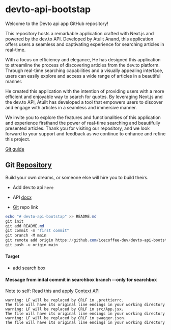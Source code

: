 # devto-api-bootstap

Welcome to the Devto api app GitHub repository!

This repository hosts a remarkable application crafted with Next.js and powered by the dev.to API. Developed by Atulit Anand, this application offers users a seamless and captivating experience for searching articles in real-time.

With a focus on efficiency and elegance, He has designed this application to streamline the process of discovering articles from the dev.to platform. Through real-time searching capabilities and a visually appealing interface, users can easily explore and access a wide range of articles in a beautiful manner.

He created this application with the intention of providing users with a more efficient and enjoyable way to search for quotes. By leveraging Next.js and the dev.to API, Atuilt has developed a tool that empowers users to discover and engage with articles in a seamless and immersive manner.

We invite you to explore the features and functionalities of this application and experience firsthand the power of real-time searching and beautifully presented articles. Thank you for visiting our repository, and we look forward to your support and feedback as we continue to enhance and refine this project.


[Git guide](https://github.com/git-guides/git-push)

## Git [Repository](https://github.com/icecoffee-dev/devto-api-bootstap/tree/main)

 Build your own dreams, or someone else will hire you to build theirs.

- Add dev.to api `here`

- API [docx](https://docs.forem.com/api/)
- [Git](https://github.com/icecoffee-dev/devto-api-bootstap.git) repo link

```powershell
echo "# devto-api-bootstap" >> README.md
git init
git add README.md
git commit -m "first commit"
git branch -M main
git remote add origin https://github.com/icecoffee-dev/devto-api-bootstap.git
git push -u origin main
```

#### Target

- add search box

#### Message from inital commit in searchbox branch --only for searchbox

Note to self: Read this and apply [Context API](https://medium.com/@danfyfe/using-react-context-with-functional-components-153cbd9ba214)

```code
warning: LF will be replaced by CRLF in .prettierrc.
The file will have its original line endings in your working directory
warning: LF will be replaced by CRLF in src/App.jsx.
The file will have its original line endings in your working directory
warning: LF will be replaced by CRLF in swagger.json.
The file will have its original line endings in your working directory
```
